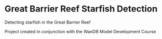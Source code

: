 # Great Barrier Reef Starfish Detection
Detecting starfish in the Great Barrier Reef

Project created in conjunction with the WanDB Model Development Course
